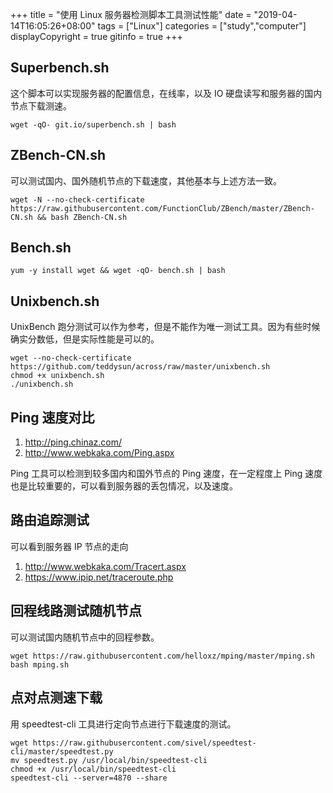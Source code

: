 +++
title = "使用 Linux 服务器检测脚本工具测试性能"
date = "2019-04-14T16:05:26+08:00"
tags = ["Linux"]
categories = ["study","computer"]
displayCopyright = true
gitinfo = true
+++

## Superbench.sh

这个脚本可以实现服务器的配置信息，在线率，以及 IO 硬盘读写和服务器的国内节点下载测速。

```
wget -qO- git.io/superbench.sh | bash
```

## ZBench-CN.sh

可以测试国内、国外随机节点的下载速度，其他基本与上述方法一致。

```
wget -N --no-check-certificate https://raw.githubusercontent.com/FunctionClub/ZBench/master/ZBench-CN.sh && bash ZBench-CN.sh
```

## Bench.sh

```
yum -y install wget && wget -qO- bench.sh | bash
```

## Unixbench.sh

UnixBench 跑分测试可以作为参考，但是不能作为唯一测试工具。因为有些时候确实分数低，但是实际性能是可以的。

```
wget --no-check-certificate https://github.com/teddysun/across/raw/master/unixbench.sh
chmod +x unixbench.sh
./unixbench.sh
```

## Ping 速度对比

1. <http://ping.chinaz.com/>
2. <http://www.webkaka.com/Ping.aspx>

Ping 工具可以检测到较多国内和国外节点的 Ping 速度，在一定程度上 Ping 速度也是比较重要的，可以看到服务器的丢包情况，以及速度。

## 路由追踪测试

可以看到服务器 IP 节点的走向

1. <http://www.webkaka.com/Tracert.aspx>
2. <https://www.ipip.net/traceroute.php>

## 回程线路测试随机节点

可以测试国内随机节点中的回程参数。

```
wget https://raw.githubusercontent.com/helloxz/mping/master/mping.sh
bash mping.sh
```

## 点对点测速下载

用 speedtest-cli 工具进行定向节点进行下载速度的测试。

```
wget https://raw.githubusercontent.com/sivel/speedtest-cli/master/speedtest.py
mv speedtest.py /usr/local/bin/speedtest-cli
chmod +x /usr/local/bin/speedtest-cli
speedtest-cli --server=4870 --share
```

